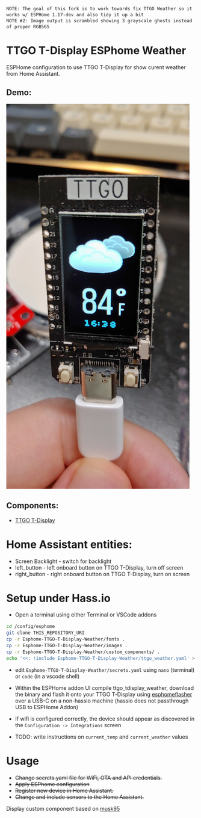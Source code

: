 
```
NOTE: The goal of this fork is to work towards fix TTGO Weather so it works w/ ESPHome 1.17-dev and also tidy it up a bit
NOTE #2: Image output is scrambled showing 3 grayscale ghosts instead of proper RGB565
```

# TTGO T-Display ESPhome Weather
ESPHome configuration to use TTGO T-Display for show curent weather from Home Assistant.

## Demo: 
![Project Picture](https://github.com/anton-semeniak/Esphome-TTGO-T-Display-Weather/blob/master/documents/images/project_weather.jpg)

## Components: 
* [TTGO T-Display](https://github.com/Xinyuan-LilyGO/TTGO-T-Display)

# Home Assistant entities:
* Screen Backlight - switch for backlight 
* left_button - left onboard button on TTGO T-Display, turn off screen 
* right_button - right onboard button on TTGO T-Display, turn on screen

# Setup under Hass.io
* Open a terminal using either Terminal or VSCode addons
```sh
cd /config/esphome
git clone THIS_REPOSITORY_URI
cp -r Esphome-TTGO-T-Display-Weather/fonts .
cp -r Esphome-TTGO-T-Display-Weather/images .
cp -r Esphome-TTGO-T-Display-Weather/custom_components/ .
echo '<<: !include Esphome-TTGO-T-Display-Weather/ttgo_weather.yaml' > ttgo_tdisplay_weather.yaml
```
* edit `Esphome-TTGO-T-Display-Weather/secrets.yaml` using `nano` (terminal) or `code` (in a vscode shell)
* Within the ESPHome addon UI compile ttgo_tdisplay_weather, download the binary and flash it onto your TTGO T-Display using [esphomeflasher](https://github.com/esphome/esphome-flasher) over a USB-C on a non-hassio machine (hassio does not passthrough USB to ESPHome Addon)
* If wifi is configured correctly, the device should appear as discovered in the `Configuration -> Integrations` screen

* TODO: write instructions on `current_temp` and `current_weather` values

# Usage
* ~~Change secrets.yaml file for WiFi, OTA and API credentials.~~
* ~~Apply ESPhome configuration~~
* ~~Register new device in Home Assistant.~~
* ~~Change and include sensors to the Home Assistant.~~

Display custom component based on [musk95](https://github.com/musk95/esphome)

